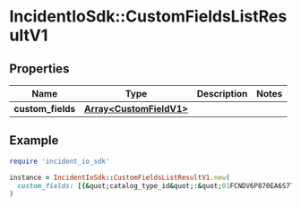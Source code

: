 # IncidentIoSdk::CustomFieldsListResultV1

## Properties

| Name | Type | Description | Notes |
| ---- | ---- | ----------- | ----- |
| **custom_fields** | [**Array&lt;CustomFieldV1&gt;**](CustomFieldV1.md) |  |  |

## Example

```ruby
require 'incident_io_sdk'

instance = IncidentIoSdk::CustomFieldsListResultV1.new(
  custom_fields: [{&quot;catalog_type_id&quot;:&quot;01FCNDV6P870EA6S7TK1DSYDG0&quot;,&quot;created_at&quot;:&quot;2021-08-17T13:28:57.801578Z&quot;,&quot;description&quot;:&quot;Which team is impacted by this issue&quot;,&quot;field_type&quot;:&quot;single_select&quot;,&quot;id&quot;:&quot;01FCNDV6P870EA6S7TK1DSYDG0&quot;,&quot;name&quot;:&quot;Affected Team&quot;,&quot;options&quot;:[{&quot;custom_field_id&quot;:&quot;01FCNDV6P870EA6S7TK1DSYDG0&quot;,&quot;id&quot;:&quot;01FCNDV6P870EA6S7TK1DSYDG0&quot;,&quot;sort_key&quot;:10,&quot;value&quot;:&quot;Product&quot;}],&quot;required&quot;:&quot;never&quot;,&quot;required_v2&quot;:&quot;never&quot;,&quot;show_before_closure&quot;:true,&quot;show_before_creation&quot;:true,&quot;show_before_update&quot;:true,&quot;show_in_announcement_post&quot;:true,&quot;updated_at&quot;:&quot;2021-08-17T13:28:57.801578Z&quot;}]
)
```

